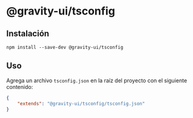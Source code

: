 # @gravity-ui/tsconfig

## Instalación
```
npm install --save-dev @gravity-ui/tsconfig
```

## Uso
Agrega un archivo `tsconfig.json` en la raíz del proyecto con el siguiente contenido:

```json
{
    "extends": "@gravity-ui/tsconfig/tsconfig.json"
}
```